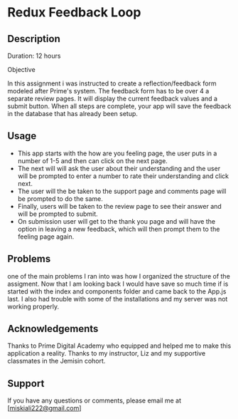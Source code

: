 # Redux Feedback Loop


## Description

Duration: 12 hours

Objective

In this assignment i was instructed to create a reflection/feedback form modeled after Prime's system. The feedback form has to be over 4  a separate review pages. It will display the current feedback values and a submit button. When all steps are complete, your app will save the feedback in the database that has already been setup. 

## Usage

- This app starts with the how are you feeling page, the user puts in a number of 1-5 and then can click on the next page.
- The next will will ask the user about their understanding and the user will be prompted to enter a number to rate their understanding and click next.
- The user will the be taken to the support page and comments page will be prompted to do the same.
- Finally, users will be taken to the review page to see their answer and will be prompted to submit.
- On submission user will get to the thank you page and will have the option in leaving a new feedback, which will then prompt them to the feeling page again.

## Problems

one of the main problems I ran into was how I organized the structure of the assigment. Now that I am looking back I would have save so much time if is started with the index and components folder and came back to the App.js last. I also had trouble with some of the installations and my server was not working properly. 

## Acknowledgements

Thanks to Prime Digital Academy who equipped and helped me to make this application a reality. Thanks to my instructor, Liz and my supportive classmates in the Jemisin cohort.

## Support

If you have any questions or comments, please email me at [miskiali222@gmail.com]


